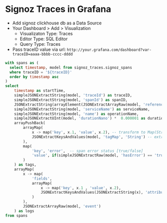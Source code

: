 # Signoz Traces in Grafana
- Add signoz clickhouse db as a Data Source
- Your Dashboard > Add > Visualization
  - Visualizaton Type: Traces
  - Editor Type: SQL Editor
  - Query Type: Traces  
- Pass traceID value via url: `http://your.grafana.com/dashboard?var-traceID=aaaa-bbbb-cccc-dddd`

```SQL
with spans as (
  select timestamp, model from signoz_traces.signoz_spans
  where traceID = '${traceID}'
  order by timestamp asc
)
select
    timestamp as startTime,
    simpleJSONExtractString(model, 'traceId') as traceID,
    simpleJSONExtractString(model, 'spanId') as spanID,
    JSONExtractString(arrayElement(JSONExtractArrayRaw(model, 'references'), 1), 'spanId') as parentSpanID,
    simpleJSONExtractString(model, 'serviceName') as serviceName,
    simpleJSONExtractString(model, 'name') as operationName,
    simpleJSONExtractUInt(model, 'durationNano') *  0.000001 as duration,
    arrayPushBack(
        arrayMap(
            x -> map('key', x.1, 'value', x.2), -- transform to Map(String,String)
            JSONExtractKeysAndValues(model, 'tagMap', 'String') -- extract tags as Tuple(String,String)
        ),
        map(
            'key', 'error',  -- span error status [true/false]
            'value', if(simpleJSONExtractRaw(model, 'hasError') == 'true', 'true', 'false')
        )
    ) as tags,
    arrayMap(
        x -> map(
            'fields',
            arrayMap(
                x -> map('key', x.1 , 'value', x.2),
                JSONExtractKeysAndValues(JSONExtractString(x), 'attributeMap', 'String')
            )
        ),
        JSONExtractArrayRaw(model, 'event')
    ) as logs
from spans
```
